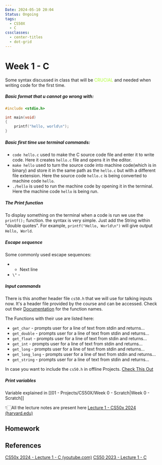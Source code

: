 ```yaml
---
Date: 2024-05-10 20:04
Status: Ongoing
tags:
  - CS50X
  - C
cssclasses:
  - center-titles
  - dot-grid
---
```

# Week 1 - C

Some syntax discussed in class that will be <span style="color:GreenYellow">CRUCIAL</span> and needed when writing code for the first time.

##### Basic format that u cannot go wrong with:

``` C
#include <stdio.h>

int main(void) 
{ 
	printf("hello, world\n");
}
```

##### Basic first time use terminal commands:

- `code hello.c` used to make the C source code file and enter it to write code. Here it creates `hello.c` file and opens it in the editor.
- `make hello` used to turn the source code into machine code(which is in binary) and store it in the same path as the `hello.c` but with a different file extension. Here the source code `hello.c` is being converted to machine code `hello`.
- `./hello` is used to run the machine code by opening it in the terminal. Here the machine code `hello` is being run.

##### The Print function

To display something on the terminal when a code is run we use the `printf();` function. the syntax is very simple. Just add the String within "double quotes". For example, `printf("Hello, World\n")` will give output `Hello, World`.

##### Escape sequence
Some commonly used escape sequences:
-  - Next line
- `\"` - 

##### Input commands

There is this another header file `cs50.h` that we will use for talking inputs now. It's a header file provided by the course and can be accessed. Check out their [Documentation](https://manual.cs50.io/#cs50.h) for the function names.

The Functions with their use are listed here:
- `get_char` - prompts user for a line of text from stdin and returns...
- `get_double` - prompts user for a line of text from stdin and returns...
- `get_float` - prompts user for a line of text from stdin and returns...
- `get_int` - prompts user for a line of text from stdin and returns...
- `get_long` - prompts user for a line of text from stdin and returns...
- `get_long_long` - prompts user for a line of text from stdin and returns...
- `get_string` - prompts user for a line of text from stdin and returns...

In case you want to include the `cs50.h` in offline Projects. [Check This Out](https://stackoverflow.com/questions/76893704/how-can-i-include-the-cs50-h-file) 

##### Print variables
Variable explained in [[01 - Projects/CS50X/Week 0 - Scratch|Week 0 - Scratch]]

👇🏻All the lecture notes are present here 
[Lecture 1 - CS50x 2024 (harvard.edu)](https://cs50.harvard.edu/x/2024/notes/1/)


## Homework



## References

[CS50x 2024 - Lecture 1 - C (youtube.com)](https://www.youtube.com/watch?v=cwtpLIWylAw)
[CS50 2023 - Lecture 1 - C](https://cdn.cs50.net/2023/fall/lectures/1/lecture1.pdf)